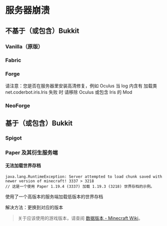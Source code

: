 # 服务器崩溃

## 不基于（或包含）Bukkit

### Vanilla（原版）

### Fabric

### Forge

请注意：您是否在服务器里安装高清修复，例如 Oculus
当 log 内含有 加载类 net.coderbot.iris.Iris 失败 时
请移除 Oculus 或包含 Iris 的 Mod

### NeoForge

## 基于（或包含）Bukkit

### Spigot

### Paper 及其衍生服务端

#### 无法加载世界存档

```
java.lang.RuntimeException: Server attempted to load chunk saved with newer version of minecraft! 3337 > 3218
// 这是一个使用 Paper 1.19.4 (3337) 加载 1.19.3 (3218) 世界存档的示例。
```

使用了一个高版本的服务端加载低版本的世界存档

解决方法：更换到对应的版本

> 关于应该使用的游戏版本，请查阅 [数据版本 - Minecraft Wiki](https://minecraft.fandom.com/zh/wiki/数据版本#数据版本列表)。
